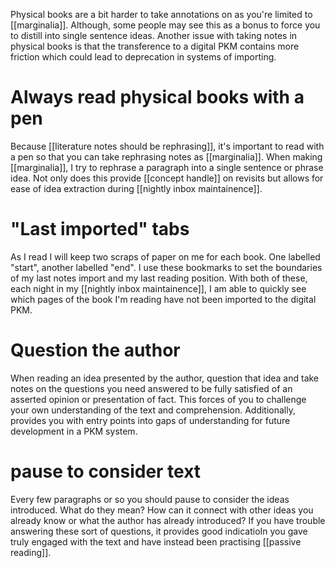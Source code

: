 Physical books are a bit harder to take annotations on as you're limited to [[marginalia]]. Although, some people may see this as a bonus to force you to distill into single sentence ideas. Another issue with taking notes in physical books is that the transference to a digital PKM contains more friction which could lead to deprecation in systems of importing. 

# Always read physical books with a pen
Because [[literature notes should be rephrasing]], it's important to read with a pen so that you can take rephrasing notes as [[marginalia]]. When making [[marginalia]], I try to rephrase a paragraph into a single sentence or phrase idea. Not only does this provide [[concept handle]] on revisits but allows for ease of idea extraction during [[nightly inbox maintainence]].


# "Last imported" tabs
As I read I will keep two scraps of paper on me for each book. One labelled "start", another labelled "end". I use these bookmarks to set the boundaries of my last notes import and my last reading position. With both of these, each night in my [[nightly inbox maintainence]], I am able to quickly see which pages of the book I'm reading have not been imported to the digital PKM. 

# Question the author
When reading an idea presented by the author, question that idea and take notes on the questions you need answered to be fully satisfied of an asserted opinion or presentation of fact. This forces of you to challenge your own understanding of the text and comprehension. Additionally, provides you with entry points into gaps of understanding for future development in a PKM system.

# pause to consider text
Every few paragraphs or so you should pause to consider the ideas introduced. What do they mean? How can it connect with other ideas you already know or what the author has already introduced? If you have trouble answering these sort of questions, it provides good indicatioIn you gave truly engaged with the text and have instead been practising [[passive reading]].